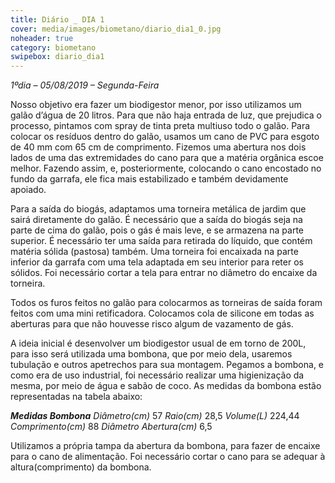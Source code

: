```yaml
---
title: Diário _ DIA 1
cover: media/images/biometano/diario_dia1_0.jpg
noheader: true
category: biometano
swipebox: diario_dia1
---
```


*1ºdia – 05/08/2019 – Segunda-Feira*
  
Nosso objetivo era fazer um biodigestor menor, por isso utilizamos um galão d’água de 20 litros. Para que não haja entrada de luz, que prejudica o processo, pintamos com spray de tinta preta multiuso todo o galão. 
Para colocar os resíduos dentro do galão, usamos um cano de PVC para esgoto de 40 mm com 65 cm de comprimento. Fizemos uma abertura nos dois lados de uma das extremidades do cano para que a matéria orgânica escoe melhor. Fazendo assim, e, posteriormente, colocando o cano encostado no fundo da garrafa, ele fica mais estabilizado e também devidamente apoiado. 
  
Para a saída do biogás, adaptamos uma torneira metálica de jardim que sairá diretamente do galão. É necessário que a saída do biogás seja na parte de cima do galão, pois o gás é mais leve, e se armazena na parte superior. 
É necessário ter uma saída para retirada do líquido, que contém matéria sólida (pastosa) também. Uma torneira foi encaixada na parte inferior da garrafa com uma tela adaptada em seu interior para reter os sólidos. Foi necessário cortar a tela para entrar no diâmetro do encaixe da torneira. 
  
Todos os furos feitos no galão para colocarmos as torneiras de saída foram feitos com uma mini retificadora. Colocamos cola de silicone em todas as aberturas para que não houvesse risco algum de vazamento de gás.
  
A ideia inicial é desenvolver um biodigestor usual de em torno de 200L, para isso será utilizada uma bombona, que por meio dela, usaremos tubulação e outros apetrechos para sua montagem.
Pegamos a bombona, e como era de uso industrial, foi necessário realizar uma higienização da mesma, por meio de água e sabão de coco. 
As medidas da bombona estão representadas na tabela abaixo:
  
*__Medidas Bombona__*
*Diâmetro(cm)*	57
*Raio(cm)*	28,5
*Volume(L)*	224,44
*Comprimento(cm)*	88
*Diâmetro Abertura(cm)*	6,5
  
    
      
Utilizamos a própria tampa da abertura da bombona, para fazer de encaixe para o cano de alimentação. Foi necessário cortar o cano para se adequar à altura(comprimento) da bombona.

